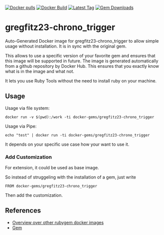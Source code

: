 [![Docker pulls](https://img.shields.io/docker/pulls/rubygem/gregfitz23-chrono_trigger.svg)](https://hub.docker.com/r/rubygem/gregfitz23-chrono_trigger/)
[![Docker Build](https://img.shields.io/docker/automated/rubygem/gregfitz23-chrono_trigger.svg)](https://hub.docker.com/r/rubygem/gregfitz23-chrono_trigger/)
[![Latest Tag](https://img.shields.io/github/tag/docker-rubygem/gregfitz23-chrono_trigger.svg)](https://hub.docker.com/r/rubygem/gregfitz23-chrono_trigger/)
[![Gem Downloads](https://img.shields.io/gem/dt/gregfitz23-chrono_trigger.svg)](https://rubygems.org/gems/gregfitz23-chrono_trigger/)
# gregfitz23-chrono_trigger

Auto-Generated Docker image for gregfitz23-chrono_trigger to allow simple usage without installation.
It is in sync with the original gem.

This allows to use a specific version of your favorite gem and ensures that this image will be supported in future.
The image is generated automatically from a github repository by Docker Hub.
This ensures that you exactly know what is in the image and what not.

It lets you use Ruby Tools without the need to install ruby on your machine.

## Usage

Usage via file system:

`docker run -v $(pwd):/work -ti docker-gems/gregfitz23-chrono_trigger`

Usage via Pipe:

`echo "test" | docker run -ti docker-gems/gregfitz23-chrono_trigger`

It depends on your specific use case how your want to use it.

### Add Customization

For extension, it could be used as base image.

So instead of struggeling with the installation of a gem, just write

`FROM docker-gems/gregfitz23-chrono_trigger`

Then add the customization.

## References

 - [Overview over other rubygem docker images](https://github.com/thinkbot/docker-rubygem)
 - [Gem](https://rubygems.org/gems/gregfitz23-chrono_trigger/)

